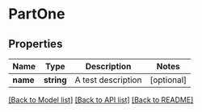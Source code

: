 # PartOne

## Properties
Name | Type | Description | Notes
------------ | ------------- | ------------- | -------------
**name** | **string** | A test description | [optional] 

[[Back to Model list]](../README.md#documentation-for-models) [[Back to API list]](../README.md#documentation-for-api-endpoints) [[Back to README]](../README.md)

